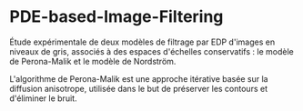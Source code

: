 # PDE-based-Image-Filtering
Étude expérimentale de deux modèles de filtrage par EDP d'images en niveaux de gris, associés à des espaces d'échelles conservatifs : le modèle de Perona-Malik et le modèle de Nordström.

L'algorithme de Perona-Malik est une approche itérative basée sur la diffusion anisotrope, utilisée dans le but de préserver les contours et d'éliminer le bruit.
